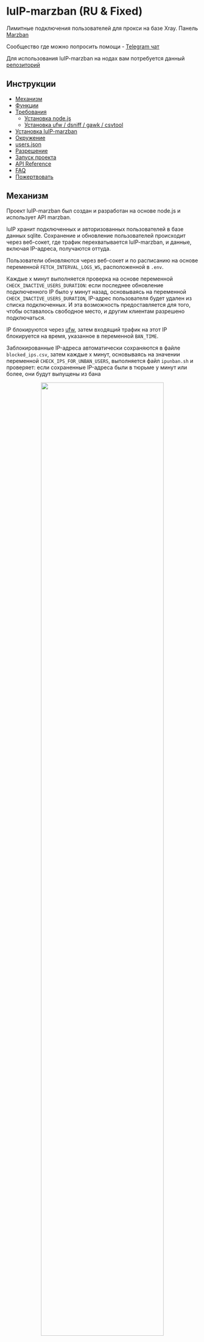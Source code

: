 # luIP-marzban (RU & Fixed)
Лимитные подключения пользователей для прокси на базе Xray. Панель [Marzban](https://github.com/Gozargah/Marzban)

Сообщество где можно попросить помощи - [Telegram чат](https://t.me/gozargah_marzban) 

Для использования luIP-marzban на нодах вам потребуется данный [репозиторий](https://github.com/sm1ky/luIP-marzban-node)

## Инструкции

- [Механизм](https://github.com/sm1ky/luIP-marzban/tree/main#mechanism)
- [Функции](https://github.com/sm1ky/luIP-marzban/tree/main#features)
- [Требования](https://github.com/sm1ky/luIP-marzban/tree/main#installation)
  - [Установка node.js](https://github.com/sm1ky/luIP-marzban/tree/main#install-nodejs)
  - [Установка ufw / dsniff / gawk / csvtool](https://github.com/sm1ky/luIP-marzban/tree/main#install-other-requirements)
- [Установка luIP-marzban](https://github.com/sm1ky/luIP-marzban/tree/main#install-luip-marzban)
- [Окружение](https://github.com/sm1ky/luIP-marzban/tree/main#luip-marzbanenv-file)
- [users.json](https://github.com/sm1ky/luIP-marzban/tree/main#usersjson)
- [Разрешение](https://github.com/sm1ky/luIP-marzban/tree/main#permission-to-use-ipbansh--ipunbansh)
- [Запуск проекта](https://github.com/sm1ky/luIP-marzban/tree/main#run-the-project)
- [API Reference](https://github.com/sm1ky/luIP-marzban/tree/main#run-the-project)
- [FAQ](https://github.com/sm1ky/luIP-marzban/tree/main#faq)
- [Пожертвовать](https://github.com/sm1ky/luIP-marzban/tree/main#donate)


## Механизм

Проект luIP-marzban был создан и разработан на основе node.js и использует API marzban.

luIP хранит подключенных и авторизованных пользователей в базе данных sqlite. Сохранение и обновление пользователей происходит через веб-сокет, где трафик перехватывается luIP-marzban, и данные, включая IP-адреса, получаются оттуда.

Пользователи обновляются через веб-сокет и по расписанию на основе переменной `FETCH_INTERVAL_LOGS_WS`, расположенной в `.env`.

Каждые x минут выполняется проверка на основе переменной `CHECK_INACTIVE_USERS_DURATION`: если последнее обновление подключенного IP было y минут назад, основываясь на переменной `CHECK_INACTIVE_USERS_DURATION`, IP-адрес пользователя будет удален из списка подключенных. И эта возможность предоставляется для того, чтобы оставалось свободное место, и другим клиентам разрешено подключаться.

IP блокируются через [ufw](https://help.ubuntu.ru/wiki/руководство_по_ubuntu_server/безопасность/firewall#ufw_-_простой_firewall), затем входящий трафик на этот IP блокируется на время, указанное в переменной `BAN_TIME`.

Заблокированные IP-адреса автоматически сохраняются в файле `blocked_ips.csv`, затем каждые x минут, основываясь на значении переменной `CHECK_IPS_FOR_UNBAN_USERS`, выполняется файл `ipunban.sh` и проверяет: если сохраненные IP-адреса были в тюрьме y минут или более, они будут выпущены из бана

<p align="center" width="100%">
    <img width="80%" src="https://github.com/mmdzov/luIP-marzban/blob/7b92fabdad4ab1e7ea818fd988b9875c866b8eaa/luIP-marzban.jpg" />
</p>

## Функции

- Автоматические журналы (логи)
- Работа с Telegram ботом 
- API
- Определение конкретных пользователей
- Импорт/Экспорт резевной копии пользователей
- Блокировка по IP 
- Поддержка [Marzban Node](https://github.com/Gozargah/Marzban-node)

## Внимание
Прежде чем настраивать скрипт, помните что нужно настроить хотя-бы ssh (ufw allow ssh) доступ перед включением ufw (ufw enable) иначе придется лезть через VNC :)
И не забудье разрешить порт указанный в .env (По стандарту 3000)
Готовые скрипты: 
Main: https://docs.marzban.ru/advanced/ufw_main_panel/
Node: https://docs.marzban.ru/advanced/ufw_node/

## Установка

Если у вас нет установленного node.js на вашем сервере, установите его с помощью nvm

#### Установка Node.js
```bash
  curl -o- https://raw.githubusercontent.com/nvm-sh/nvm/v0.38.0/install.sh | bash
  source ~/.bashrc
  nvm install --lts
```


#### Установка других зависимостей

```bash
  sudo apt-get update
  sudo apt-get install -y ufw
  sudo apt-get install -y dsniff
  sudo apt-get install -y gawk
  sudo apt-get install -y csvtool
  npm install pm2 -g
```


#### Установка luIP-marzban
```bash
  git clone https://github.com/sm1ky/luIP-marzban.git
  cd luIP-marzban
  cp .env.example .env
  npm install
```

## Файл .env для luIP-marzban
```bash
  # Откройте папку проекта, затем выполните следующую команду
  nano .env или vim .nano
```


#### Конфигурация адреса Marzban
| Parameter | Description                |
| :-------- | :------------------------- |
| `ADDRESS` | Ваш домен или поддомен. Например: example.com или sub.example.com (Поддерживает IP) |
| `PORT_ADDRESS` | Порт вашего домена. Например: 443 |
| `SSL` | Есть ли SSL на домене? Например: true или false |


#### Конфигурация Marzban 

| Parameter | Description                |
| :-------- | :------------------------- |
| `P_USER` | Введите имя пользователя панели Marzban, например: admin |
| `P_PASS` | Введите пароль панели Marzban, например: admin |

#### Конфигурация luIP-marzban

| Parameter | Description                |
| :-------- | :------------------------- |
| `MAX_ALLOW_USERS` | Максимальное количество пользователей, которые могут подключиться к прокси, например: 1 |
| `BAN_TIME` | Продолжительность времени, в течение которой IP находится в бане в минутах, например: 5 |

#### Расширенная конфигурация

| Parameter | Description                |
| :-------- | :------------------------- |
| `FETCH_INTERVAL_LOGS_WS` | На его основе каждые x секунд проверяются журналы веб-сокета для отслеживания трафика, например: 1 |
| `CHECK_INACTIVE_USERS_DURATION` | Каждые x минут проверяются пользователи, последнее обновление которых было x минут назад или ранее, например: 5 |
| `CHECK_IPS_FOR_UNBAN_USERS` | Каждые x минут проверяются все IP-адреса, если они находятся в бане больше времени, указанного в BAN_TIME, они будут разблокированы, например: 1 |
| `SSH_PORT` | Введите свой порт ssh в этом разделе. 22 установлен по умолчанию |

#### Конфигурация Telegram бота

| Parameter | Description                |
| :-------- | :------------------------- |
| `TG_ENABLE` | Если вы хотите использовать бота Telegram для логов, установите этому значению `true` |
| `TG_TOKEN` | Токен бота, который вы получили от @botfather |
| `TG_ADMIN` | Ваш идентификатор пользователя, который вы получили от @userinfobot |

## users.json 
Вы можете установить конкретных пользователей в файле users.json

- Приоритет всегда у этого файла

В приведенном ниже примере admin - это имя прокси, и 2 представляет максимальное количество пользователей, которые могут быть подключены.

#### luIP-marzban/users.json
```json
  [
    ["admin", 2],
    ["user", 10]
  ]
```

## Разрешение на использование ipban.sh && ipunban.sh && restore_banned_ips.sh && unbanall.sh
Для того чтобы файлы работали, необходимо дать разрешение на их использование.
```bash
  # Откройте папку проекта, затем выполните следующую команду
  chmod +x ./ipban.sh
  chmod +x ./ipunban.sh
  chmod +x ./restore_banned_ips.sh
  chmod +x ./unbanall.sh
```


## Запуск проекта
После настройки проекта запустите его
```bash
  # Откройте папку проекта, затем выполните следующую команду
  npm start

```

## Остановка luIP

Вы можете выполнить команду ниже, но когда угодно вы можете перейти в путь проекта [ `cd /luIP-marzban` ] и ввести `npm start`, luIP снова запустится.

```bash
pm2 kill
pm2 flush # Удаляет логи
```

## Проверка заблокированных IP-адресов

```bash
sudo ufw status numbered | awk '/DENY/ {print $4}'
```

## Разблокировать все IP-адреса
```bash
bash ./unbanall.sh
```

## Удаление
```bash
pm2 kill
sudo rm -rf /luIP-marzban
```


## API Reference

Мы узнаем следующие переменные среды, которые расположены в файле .env по умолчанию.

##### При использовании api данные будут сохранены в файле с именем users.csv, и этот файл имеет более высокий приоритет при чтении, чем MAX_ALLOW_USERS и users.json, так же как users.json имеет более высокий приоритет, чем MAX_ALLOW_USERS.


| Параметр | Описание                |
| :-------- | :------------------------- |
| `API_ENABLE` | Если вы хотите использовать API, установите значение этой переменной равным `true` |
| `API_SECRET` | Краткий секрет для access_token. Тип шифрования access_token - AES, и в access_token включается только срок действия токена. secret - это пароль для шифрования и дешифрования access_token с использованием AES. |
| `API_PATH` | Отображает путь api по умолчанию /api |
| `API_LOGIN` | Введите желаемое имя пользователя и пароль в формате username:password, чтобы вы могли авторизоваться для получения токена |
| `API_EXPIRE_TOKEN_AT` | У каждого полученного access_token есть срок действия. Вы можете установить его здесь |
| `API_PORT` | Выберите порт для вашего api-адреса. Также убедитесь, что он не занят. По умолчанию 3000 |

Your default api address: https://example.com:4000/api

#### Получение access_token

```http
  POST /api/token
```

| Параметр | Тип     | Описание                |
| :-------- | :------- | :------------------------- |
| `username` | `string` | **Обязательно**. Ваше имя пользователя `API_LOGIN` |
| `password` | `string` | **Обязательно**. Ваш пароль `API_LOGIN` |


#### Примечание: Во всех следующих API отправляйте значение api_key: YOUR_ACCESS_TOKEN в заголовке. (Замените YOUR_ACCESS_TOKEN на значение, которое вы получили из /api/token)

#### Добавить пользователя

```http
  POST /api/add
```

| Параметр | Тип     | Описание                       |
| :-------- | :------- | :-------------------------------- |
| `email`      | `string` | **Обязательно**. Имя пользователя. Например: admin |
| `limit`      | `number` | **Обязательно**. Сколько одновременно подключений может быть? |

#### Обновить пользователя

```http
  POST /api/update
```

| Параметр | Тип     | Описание                       |
| :-------- | :------- | :-------------------------------- |
| `email`      | `string` | **Обязательно**. Имя пользователя. Например: admin |
| `limit`      | `number` | **Обязательно**. Сколько одновременно подключений может быть? |

#### Удалить пользователя

```http
  GET /api/delete/<email>
```

| Параметр | Тип     | Описание                       |
| :-------- | :------- | :-------------------------------- |
| `email`      | `string` | **Обязательно**. Имя пользователя. Например: admin |

#### Clear luIP database

```http
  GET /api/clear
```



## Часто задаваемые вопросы

#### Если есть изменения в marzban-node, нужно ли перезапускать luIP?

Да, чтобы применить изменения, необходимо перезапустить luIP с помощью следующей команды

```bash
# Сначала откройте папку проекта с помощью следующей команды
cd /luIP-marzban

# Затем выполните следующуюкоманду
pm2 kill
npm start
```

## Пожертвовать
Если вам нравится и это работает для вас, вы можете сделать пожертвование на поддержку, разработку и улучшение luIP-marzban для русскоговорящих людей. Желаем вам всего наилучшего

1. Tron: `TSrhAJEYqYHzuGYjsUqC46mmCx7Jp27dvX`
2. Тинькофф: `2200700951484392`

## Автор оригинального скрипта и его репозиторий
Автор: [mmdzdov](https://github.com/mmdzov)
Репозиторий: [luIP-marzban](https://github.com/mmdzov/luIP-marzban)
